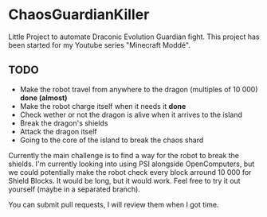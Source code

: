# ChaosGuardianKiller

Little Project to automate Draconic Evolution Guardian fight. This project has been started for my Youtube series "Minecraft Moddé".

## TODO

* Make the robot travel from anywhere to the dragon (multiples of 10 000) **done (almost)**
* Make the robot charge itself when it needs it **done**
* Check wether or not the dragon is alive when it arrives to the island
* Break the dragon's shields
* Attack the dragon itself
* Going to the core of the island to break the chaos shard

Currently the main challenge is to find a way for the robot to break the shields. I'm currently looking into using PSI alongside OpenComputers, but we could potentially make the robot check every block arround 10 000 for Shield Blocks. It would be long, but it would work. Feel free to try it out yourself (maybe in a separated branch).

You can submit pull requests, I will review them when I got time.
